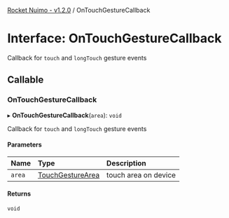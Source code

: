 [Rocket Nuimo - v1.2.0](../README.md) / OnTouchGestureCallback

# Interface: OnTouchGestureCallback

Callback for `touch` and `longTouch` gesture events

## Callable

### OnTouchGestureCallback

▸ **OnTouchGestureCallback**(`area`): `void`

Callback for `touch` and `longTouch` gesture events

#### Parameters

| Name | Type | Description |
| :------ | :------ | :------ |
| `area` | [TouchGestureArea](../enums/touchgesturearea.md) | touch area on device |

#### Returns

`void`
